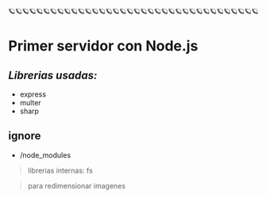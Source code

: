 🪐🪐🪐🪐🪐🪐🪐🪐🪐🪐🪐🪐🪐🪐🪐🪐🪐🪐🪐🪐🪐🪐🪐🪐🪐🪐🪐🪐🪐🪐🪐🪐🪐🪐🪐🪐

# Primer servidor con Node.js

## _Librerias usadas:_
- express
- multer
- sharp

## ignore
- /node_modules

> librerias internas: fs

> para redimensionar imagenes
